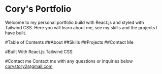 # Cory's Portfolio
Welcome to my personal portfolio build with React.js and styled with Tailwind CSS. Here you will learn about me, see my skills and the projects I have built.

#Table of Contents
##About
##Skills
##Projects
##Contact Me

#Built With
React.js
Tailwind CSS

#Contact me
Contact me with any questions or inquiries below
corystory2@gmail.com
